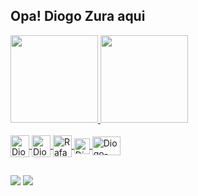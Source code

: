 ## Opa! Diogo Zura aqui 
 <div>
  <a href="https://github.com/diogozura">
  <img height="140em" src="https://github-readme-stats.vercel.app/api?username=diogozura&show_icons=true&theme=dracula&include_all_commits=true&count_private=true"/>
  <img height="140em" src="https://github-readme-stats.vercel.app/api/top-langs/?username=diogozura&layout=compact&langs_count=8&theme=dracula"/>
<div>
 <div style="display: inline_block"><br>
  <img align="center" alt="Diogo-Js" height="35" width="30" src="https://user-images.githubusercontent.com/65250673/116878996-76e5ac80-abf6-11eb-8a2c-5cb9362169c6.png">
  <img align="center" alt="Diogo-HTML" height="35" width="30" src="https://user-images.githubusercontent.com/65250673/116878234-726cc400-abf5-11eb-82a7-d6615cfe4dd7.png">
  <img align="center" alt="Rafa-CSS" height="35" width="30" src="https://user-images.githubusercontent.com/65250673/116878300-89abb180-abf5-11eb-8210-7ab2cf7ec2ec.png">
  <img align="center" alt="Diogo-React" height="25" width="25" src="https://user-images.githubusercontent.com/65250673/116878887-54ec2a00-abf6-11eb-8082-dfa8861de4a9.png">
  <img align="center" alt="Diogo-django" height="30" width="45" src="https://user-images.githubusercontent.com/65250673/116879306-e65b9c00-abf6-11eb-8b4e-9ed94f62fceb.jpg">
</div>
 
##

<div>
  <a href = "mailto:diogozura@gmail.com"><img src="https://img.shields.io/badge/-Gmail-%23EA4335?style=for-the-badge&logo=gmail&logoColor=white" target="_blank"></a>
  <a href="https://www.linkedin.com/in/diogo-silva-santos-251bb5192" target="_blank"><img src="https://img.shields.io/badge/-LinkedIn-%230077B5?style=for-the-badge&logo=linkedin&logoColor=white" target="_blank"></a>
</div>
